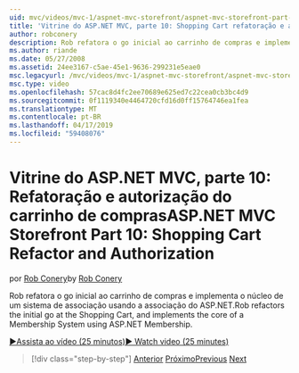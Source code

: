 ```yaml
---
uid: mvc/videos/mvc-1/aspnet-mvc-storefront/aspnet-mvc-storefront-part-10-shopping-cart-refactor-and-authorization
title: 'Vitrine do ASP.NET MVC, parte 10: Shopping Cart refatoração e autorização | Microsoft Docs'
author: robconery
description: Rob refatora o go inicial ao carrinho de compras e implementa o núcleo de um sistema de associação usando a associação do ASP.NET.
ms.author: riande
ms.date: 05/27/2008
ms.assetid: 24ee3167-c5ae-45e1-9636-299231e5eae0
msc.legacyurl: /mvc/videos/mvc-1/aspnet-mvc-storefront/aspnet-mvc-storefront-part-10-shopping-cart-refactor-and-authorization
msc.type: video
ms.openlocfilehash: 57cac8d4fc2ee70689e625ed7c22cea0cb3bc4d9
ms.sourcegitcommit: 0f1119340e4464720cfd16d0ff15764746ea1fea
ms.translationtype: MT
ms.contentlocale: pt-BR
ms.lasthandoff: 04/17/2019
ms.locfileid: "59408076"
---
```

# <a name="aspnet-mvc-storefront-part-10-shopping-cart-refactor-and-authorization"></a><span data-ttu-id="bc308-103">Vitrine do ASP.NET MVC, parte 10: Refatoração e autorização do carrinho de compras</span><span class="sxs-lookup"><span data-stu-id="bc308-103">ASP.NET MVC Storefront Part 10: Shopping Cart Refactor and Authorization</span></span>

<span data-ttu-id="bc308-104">por [Rob Conery](https://github.com/robconery)</span><span class="sxs-lookup"><span data-stu-id="bc308-104">by [Rob Conery](https://github.com/robconery)</span></span>

<span data-ttu-id="bc308-105">Rob refatora o go inicial ao carrinho de compras e implementa o núcleo de um sistema de associação usando a associação do ASP.NET.</span><span class="sxs-lookup"><span data-stu-id="bc308-105">Rob refactors the initial go at the Shopping Cart, and implements the core of a Membership System using ASP.NET Membership.</span></span>

[<span data-ttu-id="bc308-106">&#9654;Assista ao vídeo (25 minutos)</span><span class="sxs-lookup"><span data-stu-id="bc308-106">&#9654; Watch video (25 minutes)</span></span>](https://channel9.msdn.com/Blogs/ASP-NET-Site-Videos/aspnet-mvc-storefront-part-10-shopping-cart-refactor-and-authorization)

> [!div class="step-by-step"]
> <span data-ttu-id="bc308-107">[Anterior](aspnet-mvc-storefront-part-9-the-shopping-cart.md)
> [Próximo](aspnet-mvc-storefront-part-11-hooking-up-the-shopping-cart-and-using-components.md)</span><span class="sxs-lookup"><span data-stu-id="bc308-107">[Previous](aspnet-mvc-storefront-part-9-the-shopping-cart.md)
[Next](aspnet-mvc-storefront-part-11-hooking-up-the-shopping-cart-and-using-components.md)</span></span>
